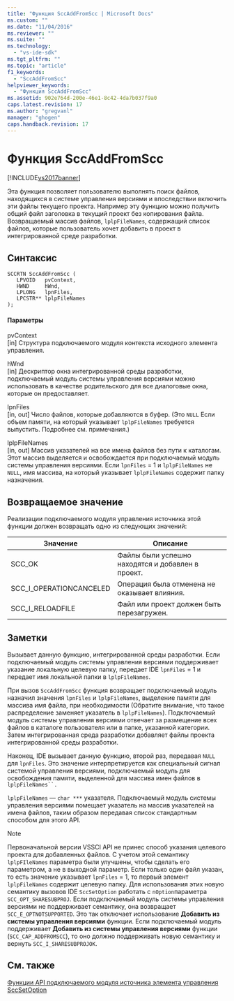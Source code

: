 ```yaml
---
title: "Функция SccAddFromScc | Microsoft Docs"
ms.custom: ""
ms.date: "11/04/2016"
ms.reviewer: ""
ms.suite: ""
ms.technology: 
  - "vs-ide-sdk"
ms.tgt_pltfrm: ""
ms.topic: "article"
f1_keywords: 
  - "SccAddFromScc"
helpviewer_keywords: 
  - "Функция SccAddFromScc"
ms.assetid: 902e764d-200e-46e1-8c42-4da7b037f9a0
caps.latest.revision: 17
ms.author: "gregvanl"
manager: "ghogen"
caps.handback.revision: 17
---
```

# Функция SccAddFromScc
[!INCLUDE[vs2017banner](../code-quality/includes/vs2017banner.md)]

Эта функция позволяет пользователю выполнять поиск файлов, находящихся в системе управления версиями и впоследствии включить эти файлы текущего проекта. Например эту функцию можно получить общий файл заголовка в текущий проект без копирования файла. Возвращаемый массив файлов, `lplpFileNames`, содержащий список файлов, которые пользователь хочет добавить в проект в интегрированной среде разработки.  
  
## Синтаксис  
  
```cpp#  
SCCRTN SccAddFromScc (  
   LPVOID   pvContext,  
   HWND     hWnd,  
   LPLONG   lpnFiles,  
   LPCSTR** lplpFileNames  
);  
```  
  
#### Параметры  
 pvContext  
 \[in\] Структура подключаемого модуля контекста исходного элемента управления.  
  
 hWnd  
 \[in\] Дескриптор окна интегрированной среды разработки, подключаемый модуль системы управления версиями можно использовать в качестве родительского для все диалоговые окна, которые он предоставляет.  
  
 lpnFiles  
 \[in, out\] Число файлов, которые добавляются в буфер. \(Это `NULL` Если объем памяти, на который указывает `lplpFileNames` требуется выпустить. Подробнее см. примечания.\)  
  
 lplpFileNames  
 \[in, out\] Массив указателей на все имена файлов без пути к каталогам. Этот массив выделяется и освобождается при подключаемый модуль системы управления версиями. Если `lpnFiles` \= 1 и `lplpFileNames` не `NULL`, имя массива, на который указывает `lplpFileNames` содержит папку назначения.  
  
## Возвращаемое значение  
 Реализации подключаемого модуля управления источника этой функции должен возвращать одно из следующих значений:  
  
|Значение|Описание|  
|--------------|--------------|  
|SCC\_OK|Файлы были успешно находятся и добавлен в проект.|  
|SCC\_I\_OPERATIONCANCELED|Операция была отменена не оказывает влияния.|  
|SCC\_I\_RELOADFILE|Файл или проект должен быть перезагружен.|  
  
## Заметки  
 Вызывает данную функцию, интегрированной среды разработки. Если подключаемый модуль системы управления версиями поддерживает указание локальную целевую папку, передает IDE `lpnFiles` \= 1 и передает имя локальной папки в `lplpFileNames`.  
  
 При вызов `SccAddFromScc` функция возвращает подключаемый модуль назначил значения `lpnFiles` и `lplpFileNames`, выделение памяти для массива имя файла, при необходимости \(Обратите внимание, что такое распределение заменяет указатель в `lplpFileNames`\). Подключаемый модуль системы управления версиями отвечает за размещение всех файлов в каталоге пользователя или в папке, указанной категории. Затем интегрированная среда разработки добавляет файлы проекта интегрированной среды разработки.  
  
 Наконец, IDE вызывает данную функцию, второй раз, передавая `NULL` для `lpnFiles`. Это значение интерпретируется как специальный сигнал системой управления версиями, подключаемый модуль для освобождения памяти, выделенной для массива имен файлов в `lplpFileNames``.`  
  
 `lplpFileNames` — `char ***` указателя. Подключаемый модуль системы управления версиями помещает указатель на массив указателей на имена файлов, таким образом передавая список стандартным способом для этого API.  
  
> [!NOTE]
>  Первоначальной версии VSSCI API не принес способ указания целевого проекта для добавленных файлов. С учетом этой семантику `lplpFIleNames` параметра были улучшены, чтобы сделать его параметром, а не в выходной параметр. Если только один файл указан, то есть значение указывает `lpnFiles` \= 1, то первый элемент `lplpFileNames` содержит целевую папку. Для использования этих новую семантику вызовов IDE `SccSetOption` работать с `nOption`параметра `SCC_OPT_SHARESUBPROJ`. Если подключаемый модуль системы управления версиями не поддерживает семантику, она возвращает `SCC_E_OPTNOTSUPPORTED`. Это так отключает использование **Добавить из системы управления версиями** функции. Если подключаемый модуль поддерживает **Добавить из системы управления версиями** функции \(`SCC_CAP_ADDFROMSCC`\), то оно должно поддерживать новую семантику и вернуть `SCC_I_SHARESUBPROJOK`.  
  
## См. также  
 [Функции API подключаемого модуля источника элемента управления](../extensibility/source-control-plug-in-api-functions.md)   
 [SccSetOption](../extensibility/sccsetoption-function.md)